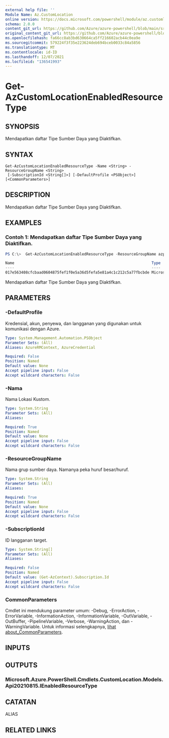 ```yaml
---
external help file: ''
Module Name: Az.CustomLocation
online version: https://docs.microsoft.com/powershell/module/az.customlocation/get-azcustomlocationenabledresourcetype
schema: 2.0.0
content_git_url: https://github.com/Azure/azure-powershell/blob/main/src/CustomLocation/help/Get-AzCustomLocationEnabledResourceType.md
original_content_git_url: https://github.com/Azure/azure-powershell/blob/main/src/CustomLocation/help/Get-AzCustomLocationEnabledResourceType.md
ms.openlocfilehash: fa66cc8ab3bd630664ca5ff216602acb44c0ea9e
ms.sourcegitcommit: 579224f3f35e223624deb694bceb0033c84a5856
ms.translationtype: MT
ms.contentlocale: id-ID
ms.lasthandoff: 12/07/2021
ms.locfileid: "136541993"
---
```

# Get-AzCustomLocationEnabledResourceType

## SYNOPSIS
Mendapatkan daftar Tipe Sumber Daya yang Diaktifkan.

## SYNTAX

```
Get-AzCustomLocationEnabledResourceType -Name <String> -ResourceGroupName <String>
 [-SubscriptionId <String[]>] [-DefaultProfile <PSObject>] [<CommonParameters>]
```

## DESCRIPTION
Mendapatkan daftar Tipe Sumber Daya yang Diaktifkan.

## EXAMPLES

### Contoh 1: Mendapatkan daftar Tipe Sumber Daya yang Diaktifkan.
```powershell
PS C:\>  Get-AzCustomLocationEnabledResourceType -ResourceGroupName azps_test_group -Name azps_test_cluster

Name                                                             Type
----                                                             ----
017e563408cfcbaad0604875fef1f0e5a36d5fefa5e81a4c1c212c5a77fbcbde Microsoft.ExtendedLocation/customLocations/enabledResourceTypes
```

Mendapatkan daftar Tipe Sumber Daya yang Diaktifkan.

## PARAMETERS

### -DefaultProfile
Kredensial, akun, penyewa, dan langganan yang digunakan untuk komunikasi dengan Azure.

```yaml
Type: System.Management.Automation.PSObject
Parameter Sets: (All)
Aliases: AzureRMContext, AzureCredential

Required: False
Position: Named
Default value: None
Accept pipeline input: False
Accept wildcard characters: False
```

### -Nama
Nama Lokasi Kustom.

```yaml
Type: System.String
Parameter Sets: (All)
Aliases:

Required: True
Position: Named
Default value: None
Accept pipeline input: False
Accept wildcard characters: False
```

### -ResourceGroupName
Nama grup sumber daya.
Namanya peka huruf besar/huruf.

```yaml
Type: System.String
Parameter Sets: (All)
Aliases:

Required: True
Position: Named
Default value: None
Accept pipeline input: False
Accept wildcard characters: False
```

### -SubscriptionId
ID langganan target.

```yaml
Type: System.String[]
Parameter Sets: (All)
Aliases:

Required: False
Position: Named
Default value: (Get-AzContext).Subscription.Id
Accept pipeline input: False
Accept wildcard characters: False
```

### CommonParameters
Cmdlet ini mendukung parameter umum: -Debug, -ErrorAction, -ErrorVariable, -InformationAction, -InformationVariable, -OutVariable, -OutBuffer, -PipelineVariable, -Verbose, -WarningAction, dan -WarningVariable. Untuk informasi selengkapnya, [lihat about_CommonParameters](http://go.microsoft.com/fwlink/?LinkID=113216).

## INPUTS

## OUTPUTS

### Microsoft.Azure.PowerShell.Cmdlets.CustomLocation.Models.Api20210815.IEnabledResourceType

## CATATAN

ALIAS

## RELATED LINKS

